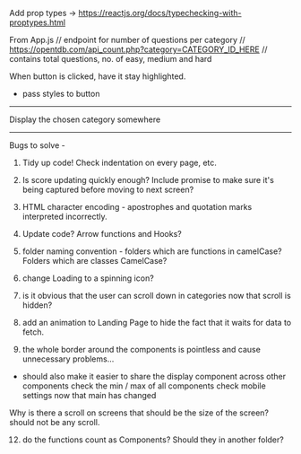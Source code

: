 Add prop types -> https://reactjs.org/docs/typechecking-with-proptypes.html

From App.js
// endpoint for number of questions per category
// https://opentdb.com/api_count.php?category=CATEGORY_ID_HERE
// contains total questions, no. of easy, medium and hard

When button is clicked, have it stay highlighted.
- pass styles to button

***
  Display the chosen category somewhere
***


Bugs to solve - 

1) Tidy up code! Check indentation on every page, etc.
3) Is score updating quickly enough? Include promise to make sure it's being captured before moving to next screen?
4) HTML character encoding - apostrophes and quotation marks interpreted incorrectly.
5) Update code? Arrow functions and Hooks?
7) folder naming convention - folders which are functions in camelCase? Folders which are classes CamelCase?
9) change Loading to a spinning icon?
10) is it obvious that the user can scroll down in categories now that scroll is hidden?
11) add an animation to Landing Page to hide the fact that it waits for data to fetch.


0) the whole border around the components is pointless and cause unnecessary problems...
  * should also make it easier to share the display component across other components
  check the min / max of all components
  check mobile settings now that main has changed

  Why is there a scroll on screens that should be the size of the screen? should not be any scroll.


  12) do the functions count as Components? Should they in another folder?